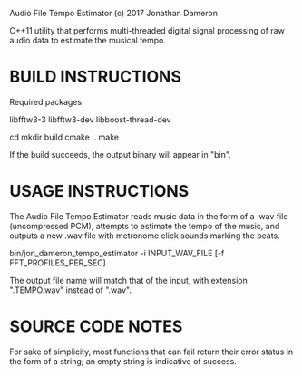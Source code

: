 Audio File Tempo Estimator
(c) 2017 Jonathan Dameron

C++11 utility that performs multi-threaded digital signal processing of raw
audio data to estimate the musical tempo.

BUILD INSTRUCTIONS
==================

Required packages:

libfftw3-3
libfftw3-dev
libboost-thread-dev

cd <source directory>
mkdir build
cmake ..
make

If the build succeeds, the output binary will appear in "bin".

USAGE INSTRUCTIONS
==================

The Audio File Tempo Estimator reads music data in the form of a .wav file
(uncompressed PCM), attempts to estimate the tempo of the music, and outputs
a new .wav file with metronome click sounds marking the beats.

bin/jon_dameron_tempo_estimator -i INPUT_WAV_FILE [-f FFT_PROFILES_PER_SEC]

The output file name will match that of the input, with extension ".TEMPO.wav"
instead of ".wav".

SOURCE CODE NOTES
=================

For sake of simplicity, most functions that can fail return their error status
in the form of a string; an empty string is indicative of success.
